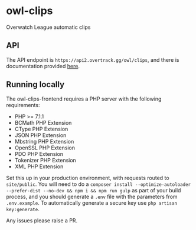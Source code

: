 # owl-clips
Overwatch League automatic clips

## API

The API endpoint is `https://api2.overtrack.gg/owl/clips`, and there is documentation provided [here](API.md).

## Running locally

The owl-clips-frontend requires a PHP server with the following requirements:

- PHP >= 7.1.1
- BCMath PHP Extension
- CType PHP Extension
- JSON PHP Extension
- Mbstring PHP Extension
- OpenSSL PHP Extension
- PDO PHP Extension
- Tokenizer PHP Extension
- XML PHP Extension

Set this up in your production environment, with requests routed to `site/public`. You will need to do a `composer install --optimize-autoloader --prefer-dist --no-dev && npm i && npm run gulp` as part of your build process, and you should generate a `.env` file with the parameters from `.env.example`. To automatically generate a secure key use `php artisan key:generate`.

Any issues please raise a PR.
